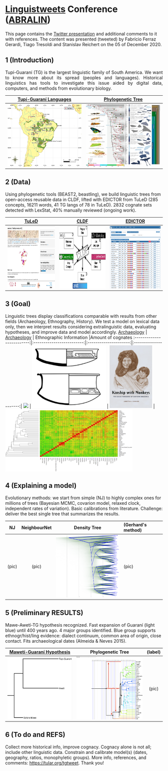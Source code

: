 # [Linguistweets](https://www.linguistweets.org) Conference ([ABRALIN](https://www.abralin.org))

This page contains the [Twitter presentation]() and additional comments to it with references. The content was presented (tweeted) by Fabrício Ferraz Gerardi, Tiago Tresoldi and Stanislav Reichert on the 05 of December 2020.

## 1 (Introduction)

<div align="justify">

Tupí-Guaraní (TG) is the largest linguistic family of South America. We want to know more about its spread (peoples and languages). Historical linguistics has tools to investigate this issue aided by digital data, computers, and methods from evolutionary biology.

</div>


[Tupí-Guaraní Languages](https://glottolog.org/resource/languoid/id/tupi1276) |  [Phylogenetic Tree](https://www.pnas.org/content/116/45/22657)
:-------------------------:|:-------------------------:
<img src="TG_map.png" width="260" height="200"> | <img src="F1.large.jpg" width="260" height="200">

## 2 (Data)

Using phylogenetic tools (BEAST2, beastling), we build linguistic trees from open-access reusable data in CLDF, lifted with EDICTOR from TuLeD (285 concepts, 16211 words, 41 TG langs of 78 in TuLeD). 2832 cognate sets detected with LexStat, 40% manually reviewed (ongoing work).
  

[TuLeD](https://tuled.org) |  [CLDF](https://cldf.clld.org) | [EDICTOR](https://digling.org/edictor/)      |
:-------------------------:|:-------------------------:|:-------------------------:|
<img src="tuled.png" width="280" height="200"> | <img src="cldf.png" width="280" height="200"> | <img src="edictor.png" width="280" height="200"> | 


## 3 (Goal)
Linguistic trees display classifications comparable with results from other fields (Archaeology, Ethnography, History). We test a model on lexical data only, then we interpret results considering extralinguistic data, evaluating hypotheses, and improve data and model accordingly.
[Archaeology](https://amazonexpand.wixsite.com/expand) | [Archaeology](https://raw.githubusercontent.com/jgregoriods/rxpand/master/img/tutish.png) | Ethnographic Information |Amount of cognates
:-------------------------:|:-------------------------:|:---------------------:|:---------------------:|
<img src="https://static.wixstatic.com/media/7bbfe9_af29f695208b4b56a8468c205806fd75~mv2.png/v1/fill/w_538,h_658,al_c,usm_0.66_1.00_0.01/EmbeddedImage%20(1).png" height="200"> | <img src="tutish.png" height="200"> | <img src="bookCover.png" height="200"> |<img src="HeatMap_Cogs.jpeg" height="200">


## 4 (Explaining a model)
Evolutionary methods: we start from simple (NJ) to highly complex ones for millions of trees (Bayesian MCMC, covarion model, relaxed clock, independent rates of variation). Basic calibrations from literature. Challenge: deliver the best single tree that summarizes the results.

NJ | NeighbourNet | Density Tree | (Gerhard's method) |
:-------------------------:|:-------------------------:|:--------------------:|:-----------------|
(pic)  | (pic) | <img src="DensiTree_TG.png" width="260" height="200"> | (pic)


## 5 (Preliminary RESULTS)
Mawe-Awetí-TG hypothesis recognized. Fast expansion of Guaraní (light blue) until 400 years ago. 4 major groups identified. Blue group supports ethnogr/hist/ling evidence: dialect continuum, common area of origin, close contact. Fits archaeological dates (Almeida & Neves 2015). 

[Mawetí-Guaraní Hypothesis](https://glottolog.org/resource/languoid/id/mawe1252) | Phylogenetic Tree | (label) |
:-------------------------:|:-------------------------:|:--------------------:
<img src="mwt.png" width="260" height="200">  | <img src="TG_Tree.png" width="260" height="200"> | (pic)


## 6 (To do and REFS)
Collect more historical info, improve cognacy. Cognacy alone is not all; include other linguistic data. Constrain and calibrate model(s) (dates, geography, ratios, monophyletic groups). More info, references, and comments: https://tular.org/tgtweet. Thank you! 
